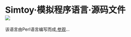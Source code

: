 Simtoy·模拟程序语言·源码文件<br/>
![](https://camo.githubusercontent.com/ca679a89ab527be9c27610733959f289dd4840ac/68747470733a2f2f696d672e736869656c64732e696f2f62616467652f53494d544f592d536f757263652d6f72616e67652e737667)
==
该语言由Perl语言编写而成,[参观](https://github.com/simtoy/simtoy.github.io/tree/master/Simtoy/simtoy_src_files)...

